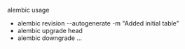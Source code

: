 alembic usage 
- alembic revision --autogenerate -m "Added initial table"
- alembic upgrade head
- alembic downgrade ...
